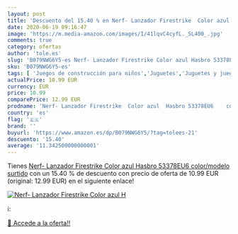 ```yaml
---
layout: post
title: 'Descuento del 15.40 % en Nerf- Lanzador Firestrike  Color azul  H'
date: 2020-06-19 09:16:47
image: 'https://m.media-amazon.com/images/I/41lqvC4cyfL._SL400_.jpg'
comments: true
category: ofertas
author: 'tole.es'
slug: 'B079NWG6Y5-es Nerf- Lanzador Firestrike Color azul Hasbro 53378EU6...'
sku: 'B079NWG6Y5-es'
tags: [ 'Juegos de construcción para niños','Juguetes','Juguetes y juegos','hasbro', ]
actualPrice: 10.99 EUR
currency: EUR
price: 10.99
comparePrice: 12.99 EUR
prodname: 'Nerf- Lanzador Firestrike  Color azul  Hasbro 53378EU6    color/modelo surtido'
country: 'es'
flag: '🇪🇸'
brand: ''
buyurl: 'https://www.amazon.es/dp/B079NWG6Y5/?tag=tolees-21'
descuento: '15.40'
average: '11.342500000000001'
---
```


Tienes [Nerf- Lanzador Firestrike  Color azul  Hasbro 53378EU6    color/modelo surtido](https://www.amazon.es/dp/B079NWG6Y5/?tag=tolees-21) con un 15.40 % de descuento con precio de oferta de 10.99 EUR (original: 12.99 EUR) en el siguiente enlace!

[![Nerf- Lanzador Firestrike  Color azul  H](https://m.media-amazon.com/images/I/41lqvC4cyfL._SL400_.jpg)](https://www.amazon.es/dp/B079NWG6Y5/?tag=tolees-21)

ℹ️:


[🛒 Accede a la oferta!!](https://www.amazon.es/dp/B079NWG6Y5/?tag=tolees-21)

